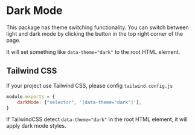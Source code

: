 # Dark Mode

This package has theme switching functionality. You can switch between light and dark mode by clicking the button in the top right corner of the page.

It will set something like `data-theme="dark"` to the root HTML element.

## Tailwind CSS

If your project use Tailwind CSS, please config `tailwind.config.js`

```js
module.exports = {
    darkMode: ["selector", '[data-theme="dark"]'],
}
```

If TailwindCSS detect `data-theme="dark"` in the root HTML element, it will apply dark mode styles.
